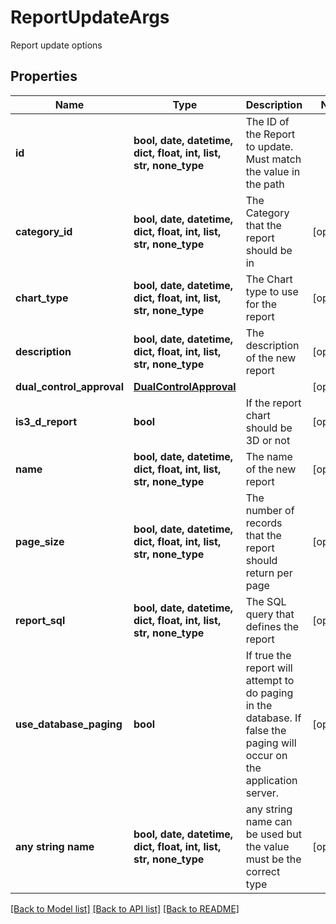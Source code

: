 # ReportUpdateArgs

Report update options

## Properties
Name | Type | Description | Notes
------------ | ------------- | ------------- | -------------
**id** | **bool, date, datetime, dict, float, int, list, str, none_type** | The ID of the Report to update. Must match the value in the path | 
**category_id** | **bool, date, datetime, dict, float, int, list, str, none_type** | The Category that the report should be in | [optional] 
**chart_type** | **bool, date, datetime, dict, float, int, list, str, none_type** | The Chart type to use for the report | [optional] 
**description** | **bool, date, datetime, dict, float, int, list, str, none_type** | The description of the new report | [optional] 
**dual_control_approval** | [**DualControlApproval**](DualControlApproval.md) |  | [optional] 
**is3_d_report** | **bool** | If the report chart should be 3D or not | [optional] 
**name** | **bool, date, datetime, dict, float, int, list, str, none_type** | The name of the new report | [optional] 
**page_size** | **bool, date, datetime, dict, float, int, list, str, none_type** | The number of records that the report should return per page | [optional] 
**report_sql** | **bool, date, datetime, dict, float, int, list, str, none_type** | The SQL query that defines the report | [optional] 
**use_database_paging** | **bool** | If true the report will attempt to do paging in the database.  If false the paging will occur on the application server. | [optional] 
**any string name** | **bool, date, datetime, dict, float, int, list, str, none_type** | any string name can be used but the value must be the correct type | [optional]

[[Back to Model list]](../README.md#documentation-for-models) [[Back to API list]](../README.md#documentation-for-api-endpoints) [[Back to README]](../README.md)


